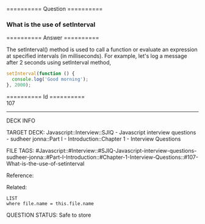 ========== Question ==========  

### What is the use of setInterval  

========== Answer ==========  

The setInterval() method is used to call a function or evaluate an expression at
specified intervals (in milliseconds). For example, let's log a message after 2
seconds using setInterval method,

```javascript
setInterval(function () {
  console.log('Good morning');
}, 2000);
```

========== Id ==========  
107

---

DECK INFO

TARGET DECK: Javascript::Interview::SJIQ - Javascript interview questions - sudheer jonna::Part I - Introduction::Chapter 1 - Interview Questions

FILE TAGS: #Javascript::#Interview::#SJIQ-Javascript-interview-questions-sudheer-jonna::#Part-I-Introduction::#Chapter-1-Interview-Questions::#107-What-is-the-use-of-setinterval

Reference:

Related:

```dataview
LIST
where file.name = this.file.name
```

QUESTION STATUS: Safe to store
